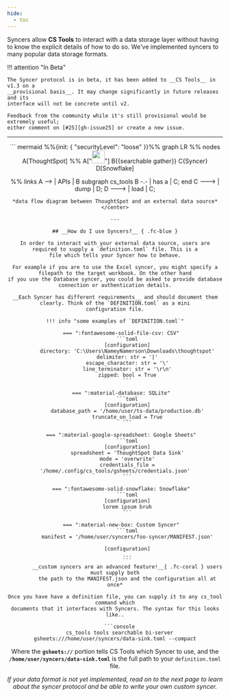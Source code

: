 ```yaml
---
hide:
  - toc
---
```


Syncers allow __CS Tools__ to interact with a data storage layer without having to know
the explicit details of how to do so. We've implemented syncers to many popular data
storage formats.

!!! attention "In Beta"

    The Syncer protocol is in beta, it has been added to __CS Tools__ in v1.3 on a
    __provisional basis__. It may change significantly in future releases and its
    interface will not be concrete until v2.

    Feedback from the community while it's still provisional would be extremely useful;
    either comment on [#25][gh-issue25] or create a new issue.

---

<center>
``` mermaid
  %%{init: { "securityLevel": "loose" }}%%
graph LR
  %% nodes
  A[ThoughtSpot]
  %% A["<img src='https://imageio.forbes.com/specials-images/imageserve/5d7912fb0762110008c1ec70/0x0.jpg'; width='30' />"]
  B{{searchable gather}}
  C{Syncer}
  D[Snowflake]

  %% links
  A --> | APIs | B
  subgraph cs_tools
  B -.- | has a | C;
  end
  C ---> | dump | D;
  D ---> | load | C;
```
*data flow diagram between ThoughtSpot and an external data source*
</center>

---

## __How do I use Syncers?__ { .fc-blue }

In order to interact with your external data source, users are required to supply a `definition.toml` file. This is a
file which tells your Syncer how to behave.

For example if you are to use the Excel syncer, you might specify a filepath to the target workbook. On the other hand
if you use the Database syncer, you could be asked to provide database connection or authentication details.

__Each Syncer has different requirements__ and should document them clearly. Think of the `DEFINITION.toml` as a mini
configuration file.

!!! info "some examples of `DEFINITION.toml`"

    === ":fontawesome-solid-file-csv: CSV"
        ```toml
        [configuration]
        directory: 'C:\Users\NameyNamerson\Downloads\thoughtspot'
        delimiter: str = '|'
        escape_character: str = '\'
        line_terminator: str = '\r\n'
        zipped: bool = True
        ```

    === ":material-database: SQLite"
        ```toml
        [configuration]
        database_path = '/home/user/ts-data/production.db'
        truncate_on_load = True
        ```

    === ":material-google-spreadsheet: Google Sheets"
        ```toml
        [configuration]
        spreadsheet = 'ThoughtSpot Data Sink'
        mode = 'overwrite'
        credentials_file = '/home/.config/cs_tools/gsheets/credentials.json'
        ```

    === ":fontawesome-solid-snowflake: Snowflake"
        ```toml
        [configuration]
        lorem ipsum bruh
        ```

    === ":material-new-box: Custom Syncer"
        ```toml
        manifest = '/home/user/syncers/foo-syncer/MANIFEST.json'

        [configuration]
        ...
        ```
        __custom syncers are an advanced feature!__{ .fc-coral } users must supply both
        the path to the MANIFEST.json and the configuration all at once*

Once you have have a definition file, you can supply it to any cs_tool command which
documents that it interfaces with Syncers. The syntax for this looks like..

   ```console
   cs_tools tools searchable bi-server gsheets:///home/user/syncers/data-sink.toml --compact
   ```

Where the __`gsheets://`__ portion tells CS Tools which Syncer to use, and the
__`/home/user/syncers/data-sink.toml`__ is the full path to your `definition.toml` file.

*If your data format is not yet implemented, read on to the next page to learn about the
syncer protocol and be able to write your own custom syncer.*


[gh-issue25]: https://github.com/thoughtspot/cs_tools/issues/25
